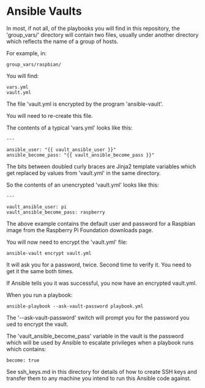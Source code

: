 
# Ansible Vaults

In most, if not all, of the playbooks you will find in this
repository, the 'group_vars/' directory will contain two files,
usually under another directory which reflects the name of a group of
hosts.

For example, in:

```
group_vars/raspbian/
```

You will find:

```
vars.yml
vault.yml
```

The file 'vault.yml is encrypted by the program 'ansible-vault'.

You will need to re-create this file.

The contents of a typical 'vars.yml' looks like this:

```
---

ansible_user: "{{ vault_ansible_user }}"
ansible_become_pass: "{{ vault_ansible_become_pass }}"

```

The bits between doubled curly braces are Jinja2 template variables
which get replaced by values from 'vault.yml' in the same directory.

So the contents of an unencrypted 'vault.yml' looks like this:

```
---

vault_ansible_user: pi
vault_ansible_become_pass: raspberry

```

The above example contains the default user and password for a
Raspbian image from the Raspberry Pi Foundation downloads page.

You will now need to encrypt the 'vault.yml' file:

```
ansible-vault encrypt vault.yml
```

It will ask you for a password, twice.  Second time to verify it. You
need to get it the same both times.

If Ansible tells you it was successful, you now have an encrypted vault.yml.

When you run a playbook:

```
ansible-playbook --ask-vault-password playbook.yml
```

The '--ask-vault-password' switch will prompt you for the password you ued
to encrypt the vault.

The 'vault_ansible_become_pass' variable in the vault is the password
which will be used by Ansible to escalate privileges when a playbook
runs which contains:

```
become: true
```


See ssh_keys.md in this directory for details of how to create SSH
keys and transfer them to any machine you intend to run this Ansible
code against.








